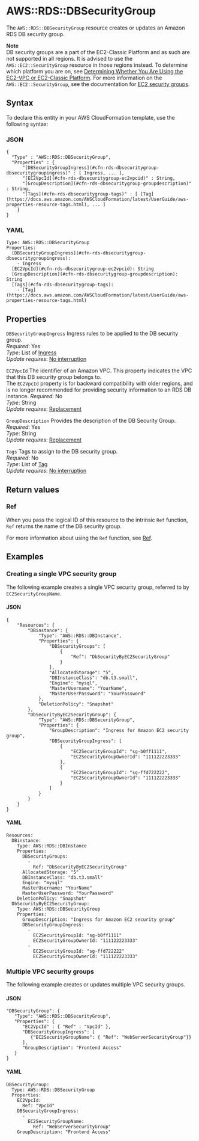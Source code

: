 # AWS::RDS::DBSecurityGroup<a name="aws-properties-rds-security-group"></a>

The `AWS::RDS::DBSecurityGroup` resource creates or updates an Amazon RDS DB security group\.

**Note**  
DB security groups are a part of the EC2\-Classic Platform and as such are not supported in all regions\. It is advised to use the `AWS::EC2::SecurityGroup` resource in those regions instead\. To determine which platform you are on, see [Determining Whether You Are Using the EC2\-VPC or EC2\-Classic Platform](https://docs.aws.amazon.com/AmazonRDS/latest/UserGuide/USER_VPC.FindDefaultVPC.html)\. For more information on the `AWS::EC2::SecurityGroup`, see the documentation for [EC2 security groups](https://docs.aws.amazon.com/AWSCloudFormation/latest/UserGuide/aws-properties-ec2-security-group.html)\.

## Syntax<a name="aws-properties-rds-security-group-syntax"></a>

To declare this entity in your AWS CloudFormation template, use the following syntax:

### JSON<a name="aws-properties-rds-security-group-syntax.json"></a>

```
{
  "Type" : "AWS::RDS::DBSecurityGroup",
  "Properties" : {
      "[DBSecurityGroupIngress](#cfn-rds-dbsecuritygroup-dbsecuritygroupingress)" : [ Ingress, ... ],
      "[EC2VpcId](#cfn-rds-dbsecuritygroup-ec2vpcid)" : String,
      "[GroupDescription](#cfn-rds-dbsecuritygroup-groupdescription)" : String,
      "[Tags](#cfn-rds-dbsecuritygroup-tags)" : [ [Tag](https://docs.aws.amazon.com/AWSCloudFormation/latest/UserGuide/aws-properties-resource-tags.html), ... ]
    }
}
```

### YAML<a name="aws-properties-rds-security-group-syntax.yaml"></a>

```
Type: AWS::RDS::DBSecurityGroup
Properties: 
  [DBSecurityGroupIngress](#cfn-rds-dbsecuritygroup-dbsecuritygroupingress): 
    - Ingress
  [EC2VpcId](#cfn-rds-dbsecuritygroup-ec2vpcid): String
  [GroupDescription](#cfn-rds-dbsecuritygroup-groupdescription): String
  [Tags](#cfn-rds-dbsecuritygroup-tags): 
    - [Tag](https://docs.aws.amazon.com/AWSCloudFormation/latest/UserGuide/aws-properties-resource-tags.html)
```

## Properties<a name="aws-properties-rds-security-group-properties"></a>

`DBSecurityGroupIngress`  <a name="cfn-rds-dbsecuritygroup-dbsecuritygroupingress"></a>
Ingress rules to be applied to the DB security group\.  
*Required*: Yes  
*Type*: List of [Ingress](aws-properties-rds-security-group-rule.md)  
*Update requires*: [No interruption](https://docs.aws.amazon.com/AWSCloudFormation/latest/UserGuide/using-cfn-updating-stacks-update-behaviors.html#update-no-interrupt)

`EC2VpcId`  <a name="cfn-rds-dbsecuritygroup-ec2vpcid"></a>
The identifier of an Amazon VPC\. This property indicates the VPC that this DB security group belongs to\.  
The `EC2VpcId` property is for backward compatibility with older regions, and is no longer recommended for providing security information to an RDS DB instance\.
*Required*: No  
*Type*: String  
*Update requires*: [Replacement](https://docs.aws.amazon.com/AWSCloudFormation/latest/UserGuide/using-cfn-updating-stacks-update-behaviors.html#update-replacement)

`GroupDescription`  <a name="cfn-rds-dbsecuritygroup-groupdescription"></a>
Provides the description of the DB Security Group\.  
*Required*: Yes  
*Type*: String  
*Update requires*: [Replacement](https://docs.aws.amazon.com/AWSCloudFormation/latest/UserGuide/using-cfn-updating-stacks-update-behaviors.html#update-replacement)

`Tags`  <a name="cfn-rds-dbsecuritygroup-tags"></a>
Tags to assign to the DB security group\.  
*Required*: No  
*Type*: List of [Tag](https://docs.aws.amazon.com/AWSCloudFormation/latest/UserGuide/aws-properties-resource-tags.html)  
*Update requires*: [No interruption](https://docs.aws.amazon.com/AWSCloudFormation/latest/UserGuide/using-cfn-updating-stacks-update-behaviors.html#update-no-interrupt)

## Return values<a name="aws-properties-rds-security-group-return-values"></a>

### Ref<a name="aws-properties-rds-security-group-return-values-ref"></a>

 When you pass the logical ID of this resource to the intrinsic `Ref` function, `Ref` returns the name of the DB security group\.

For more information about using the `Ref` function, see [Ref](https://docs.aws.amazon.com/AWSCloudFormation/latest/UserGuide/intrinsic-function-reference-ref.html)\.

## Examples<a name="aws-properties-rds-security-group--examples"></a>

### Creating a single VPC security group<a name="aws-properties-rds-security-group--examples--Creating_a_single_VPC_security_group"></a>

The following example creates a single VPC security group, referred to by `EC2SecurityGroupName`\. 

#### JSON<a name="aws-properties-rds-security-group--examples--Creating_a_single_VPC_security_group--json"></a>

```
{
    "Resources": {
        "DBinstance": {
            "Type": "AWS::RDS::DBInstance",
            "Properties": {
                "DBSecurityGroups": [
                    {
                        "Ref": "DbSecurityByEC2SecurityGroup"
                    }
                ],
                "AllocatedStorage": "5",
                "DBInstanceClass": "db.t3.small",
                "Engine": "mysql",
                "MasterUsername": "YourName",
                "MasterUserPassword": "YourPassword"
            },
            "DeletionPolicy": "Snapshot"
        },
        "DbSecurityByEC2SecurityGroup": {
            "Type": "AWS::RDS::DBSecurityGroup",
            "Properties": {
                "GroupDescription": "Ingress for Amazon EC2 security group",
                "DBSecurityGroupIngress": [
                    {
                        "EC2SecurityGroupId": "sg-b0ff1111",
                        "EC2SecurityGroupOwnerId": "111122223333"
                    },
                    {
                        "EC2SecurityGroupId": "sg-ffd722222",
                        "EC2SecurityGroupOwnerId": "111122223333"
                    }
                ]
            }
        }
    }
}
```

#### YAML<a name="aws-properties-rds-security-group--examples--Creating_a_single_VPC_security_group--yaml"></a>

```
Resources: 
  DBinstance: 
    Type: AWS::RDS::DBInstance
    Properties: 
      DBSecurityGroups: 
        - 
          Ref: "DbSecurityByEC2SecurityGroup"
      AllocatedStorage: "5"
      DBInstanceClass: "db.t3.small"
      Engine: "mysql"
      MasterUsername: "YourName"
      MasterUserPassword: "YourPassword"
    DeletionPolicy: "Snapshot"
  DbSecurityByEC2SecurityGroup: 
    Type: AWS::RDS::DBSecurityGroup
    Properties: 
      GroupDescription: "Ingress for Amazon EC2 security group"
      DBSecurityGroupIngress: 
        - 
          EC2SecurityGroupId: "sg-b0ff1111"
          EC2SecurityGroupOwnerId: "111122223333"
        - 
          EC2SecurityGroupId: "sg-ffd722222"
          EC2SecurityGroupOwnerId: "111122223333"
```

### Multiple VPC security groups<a name="aws-properties-rds-security-group--examples--Multiple_VPC_security_groups"></a>

The following example creates or updates multiple VPC security groups\. 

#### JSON<a name="aws-properties-rds-security-group--examples--Multiple_VPC_security_groups--json"></a>

```
"DBSecurityGroup": {
   "Type": "AWS::RDS::DBSecurityGroup",
   "Properties": {
      "EC2VpcId" : { "Ref" : "VpcId" },
      "DBSecurityGroupIngress": [
         {"EC2SecurityGroupName": { "Ref": "WebServerSecurityGroup"}}
      ],
      "GroupDescription": "Frontend Access"
   }
}
```

#### YAML<a name="aws-properties-rds-security-group--examples--Multiple_VPC_security_groups--yaml"></a>

```
DBSecurityGroup: 
  Type: AWS::RDS::DBSecurityGroup
  Properties: 
    EC2VpcId: 
      Ref: "VpcId"
    DBSecurityGroupIngress: 
      - 
        EC2SecurityGroupName: 
          Ref: "WebServerSecurityGroup"
    GroupDescription: "Frontend Access"
```
